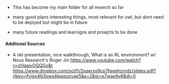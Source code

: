 - This has become my main folder for all reserch so far

- many good plans interesting things, most relevant for owl, but dont need to be deplyed but might be in future

- many future readings and learnigns and proejcts to be done

#### Additonal Sources

- A oki presentation, nice walkthrough, What is an RL environment? w/ Nous Research's Roger Jin https://www.youtube.com/watch?v=zHaaivOQQGo&t https://www.dropbox.com/scl/fi/2sqerxs9cp7fggqhznrdz/slides.pdf?rlkey=jfvigx4ljj3sws4jppeozvae5&e=2&st=e7wae9y6&dl=0
